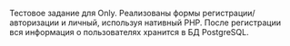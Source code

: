 Тестовое задание для Only.
Реализованы формы регистрации/авторизации и личный, используя нативный PHP.
После регистрации вся информация о пользователях хранится в БД PostgreSQL.
